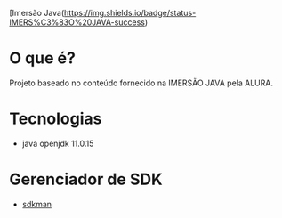 [Imersão Java(https://img.shields.io/badge/status-IMERS%C3%83O%20JAVA-success)

# O que é?

Projeto baseado no conteúdo fornecido 
na IMERSÃO JAVA pela ALURA.

# Tecnologias

- java openjdk 11.0.15

# Gerenciador de SDK

- [sdkman](https://sdkman.io/)